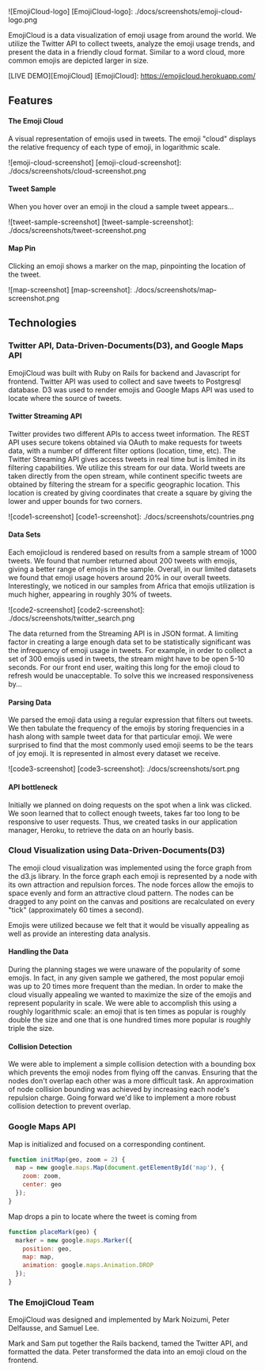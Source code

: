 ![EmojiCloud-logo]
[EmojiCloud-logo]: ./docs/screenshots/emoji-cloud-logo.png

EmojiCloud is a data visualization of emoji usage from around the world. We utilize the Twitter API to collect tweets, analyze the emoji usage trends, and present the data in a friendly cloud format. Similar to a word cloud, more common emojis are depicted larger in size.

[LIVE DEMO][EmojiCloud]
[EmojiCloud]: https://emojicloud.herokuapp.com/

## Features
#### The Emoji Cloud
A visual representation of emojis used in tweets. The emoji "cloud" displays the relative frequency of each type of emoji, in logarithmic scale.

![emoji-cloud-screenshot]
[emoji-cloud-screenshot]: ./docs/screenshots/cloud-screenshot.png

#### Tweet Sample
When you hover over an emoji in the cloud a sample tweet appears...

![tweet-sample-screenshot]
[tweet-sample-screenshot]: ./docs/screenshots/tweet-screenshot.png


#### Map Pin
Clicking an emoji shows a marker on the map, pinpointing the location of the tweet.

![map-screenshot]
[map-screenshot]: ./docs/screenshots/map-screenshot.png


## Technologies

### Twitter API, Data-Driven-Documents(D3), and Google Maps API
EmojiCloud was built with Ruby on Rails for backend and Javascript for frontend. Twitter API was used to collect and save tweets to Postgresql database. D3 was used to render emojis and Google Maps API was used to locate where the source of tweets.

#### Twitter Streaming API
Twitter provides two different APIs to access tweet information. The REST API uses secure tokens obtained via OAuth to make requests for tweets data, with a number of different filter options (location, time, etc). The Twitter Streaming API gives access tweets in real time but is limited in its filtering capabilities.  We utilize this stream for our data.  World tweets are taken directly from the open stream, while continent specific tweets are obtained by filtering the stream for a specific geographic location.  This location is created by giving coordinates that create a square by giving the lower and upper bounds for two corners.

![code1-screenshot]
[code1-screenshot]: ./docs/screenshots/countries.png

#### Data Sets
Each emojicloud is rendered based on results from a sample stream of 1000 tweets. We found that number returned about 200 tweets with emojis, giving a better range of emojis in the sample.  Overall, in our limited datasets we found that emoji usage hovers around 20% in our overall tweets.  Interestingly, we noticed in our samples from Africa that emojis utilization is much higher, appearing in roughly 30% of tweets.  


![code2-screenshot]
[code2-screenshot]: ./docs/screenshots/twitter_search.png

The data returned from the Streaming API is in JSON format. A limiting factor in creating a large enough data set to be statistically significant was the infrequency of emoji usage in tweets. For example, in order to collect a set of 300 emojis used in tweets, the stream might have to be open 5-10 seconds. For our front end user, waiting this long for the emoji cloud to refresh would be unacceptable. To solve this we increased responsiveness by...


#### Parsing Data
We parsed the emoji data using a regular expression that filters out tweets.  We then tabulate the frequency of the emojis by storing frequencies in a hash along with sample tweet data for that particular emoji.  We were surprised to find that the most commonly used emoji seems to be the tears of joy emoji.  It is represented in almost every dataset we receive.  

![code3-screenshot]
[code3-screenshot]: ./docs/screenshots/sort.png

#### API bottleneck
Initially we planned on doing requests on the spot when a link was clicked.  We soon learned that to collect enough tweets, takes far too long to be responsive to user requests.  Thus, we created tasks in our application manager, Heroku, to retrieve the data on an hourly basis.  

### Cloud Visualization using Data-Driven-Documents(D3)
The emoji cloud visualization was implemented using the force graph from the d3.js library. In the force graph each emoji is represented by a node with its own attraction and repulsion forces. The node forces allow the emojis to space evenly and form an attractive cloud pattern. The nodes can be dragged to any point on the canvas and positions are recalculated on every "tick" (approximately 60 times a second).

Emojis were utilized because we felt that it would be visually appealing as well as provide an interesting data analysis.  

#### Handling the Data
During the planning stages we were unaware of the popularity of some emojis. In fact, in any given sample we gathered, the most popular emoji was up to 20 times more frequent than the median. In order to make the cloud visually appealing we wanted to maximize the size of the emojis and represent popularity in scale. We were able to accomplish this using a roughly logarithmic scale: an emoji that is ten times as popular is roughly double the size and one that is one hundred times more popular is roughly triple the size.

#### Collision Detection
We were able to implement a simple collision detection with a bounding box which prevents the emoji nodes from flying off the canvas. Ensuring that the nodes don't overlap each other was a more difficult task. An approximation of node collision bounding was achieved by increasing each node's repulsion charge. Going forward we'd like to implement a more robust collision detection to prevent overlap.

### Google Maps API
Map is initialized and focused on a corresponding continent.
```javascript
function initMap(geo, zoom = 2) {
  map = new google.maps.Map(document.getElementById('map'), {
    zoom: zoom,
    center: geo
  });
}
```
Map drops a pin to locate where the tweet is coming from
```javascript
function placeMark(geo) {
  marker = new google.maps.Marker({
    position: geo,
    map: map,
    animation: google.maps.Animation.DROP
  });
}
```


### The EmojiCloud Team
EmojiCloud was designed and implemented by Mark Noizumi, Peter Delfausse, and Samuel Lee.

Mark and Sam put together the Rails backend, tamed the Twitter API, and formatted the data. Peter transformed the data into an emoji cloud on the frontend.
